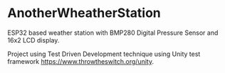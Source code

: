AnotherWheatherStation
====================

ESP32 based weather station with BMP280 Digital Pressure Sensor and 16x2 LCD display.

Project using Test Driven Development technique using Unity test framework https://www.throwtheswitch.org/unity.


